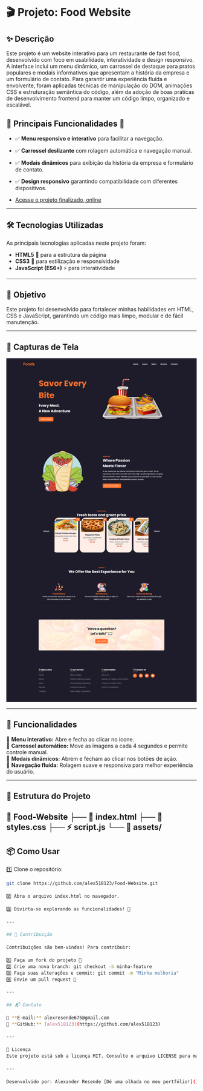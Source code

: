 # 🎬 Projeto: Food Website

## ✨ Descrição  

Este projeto é um website interativo para um restaurante de fast food, desenvolvido com foco em usabilidade, interatividade e design responsivo. A interface inclui um menu dinâmico, um carrossel de destaque para pratos populares e modais informativos que apresentam a história da empresa e um formulário de contato. Para garantir uma experiência fluída e envolvente, foram aplicadas técnicas de manipulação do DOM, animações CSS e estruturação semântica do código, além da adoção de boas práticas de desenvolvimento frontend para manter um código limpo, organizado e escalável.

## 🎯 Principais Funcionalidades 🔽

- ✅ **Menu responsivo e interativo** para facilitar a navegação.  
- ✅ **Carrossel deslizante** com rolagem automática e navegação manual.  
- ✅ **Modais dinâmicos** para exibição da história da empresa e formulário de contato.  
- ✅ **Design responsivo** garantindo compatibilidade com diferentes dispositivos.  

- [Acesse o projeto finalizado, online](https://alex518123.github.io/Food-Website)

---

## 🛠️ Tecnologias Utilizadas  
As principais tecnologias aplicadas neste projeto foram:  

- **HTML5** 📄 para a estrutura da página  
- **CSS3** 🎨 para estilização e responsividade  
- **JavaScript (ES6+)** ⚡ para interatividade  

---

## 🎯 Objetivo
Este projeto foi desenvolvido para fortalecer minhas habilidades em HTML, CSS e JavaScript, garantindo um código mais limpo, modular e de fácil manutenção.

---

## 📸 Capturas de Tela  
![Preview do projeto](.github/preview.png)  

---

## 🚀 Funcionalidades  
🔹 **Menu interativo:** Abre e fecha ao clicar no ícone.  
🔹 **Carrossel automático:** Move as imagens a cada 4 segundos e permite controle manual.  
🔹 **Modais dinâmicos:** Abrem e fecham ao clicar nos botões de ação.  
🔹 **Navegação fluída:** Rolagem suave e responsiva para melhor experiência do usuário.  

---

## 📂 Estrutura do Projeto  

📁 Food-Website
├── 📄 index.html
├── 🎨 styles.css
├── ⚡ script.js
└── 📁 assets/
---

## 📦 Como Usar  
1️⃣ Clone o repositório:  
```sh
git clone https://github.com/alex518123/Food-Website.git

2️⃣ Abra o arquivo index.html no navegador.

3️⃣ Divirta-se explorando as funcionalidades! 🚀

---

## 🤝 Contribuição

Contribuições são bem-vindas! Para contribuir:

1️⃣ Faça um fork do projeto 🍴
2️⃣ Crie uma nova branch: git checkout -b minha-feature
3️⃣ Faça suas alterações e commit: git commit -m "Minha melhoria"
4️⃣ Envie um pull request 📩

---

## 📬 Contato

📧 **E-mail:** alexresende675@gmail.com
🐙 **GitHub:** [alex518123](https://github.com/alex518123)

---

📝 Licença
Este projeto está sob a licença MIT. Consulte o arquivo LICENSE para mais detalhes.

---

Desenvolvido por: Alexander Resende [Dê uma olhada no meu portfólio!]()

